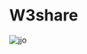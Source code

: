 # W3share

  ![jjo](https://github.com/user-attachments/assets/1ca0c341-1578-4e6f-a1d8-f6dcbaa3e57e)

